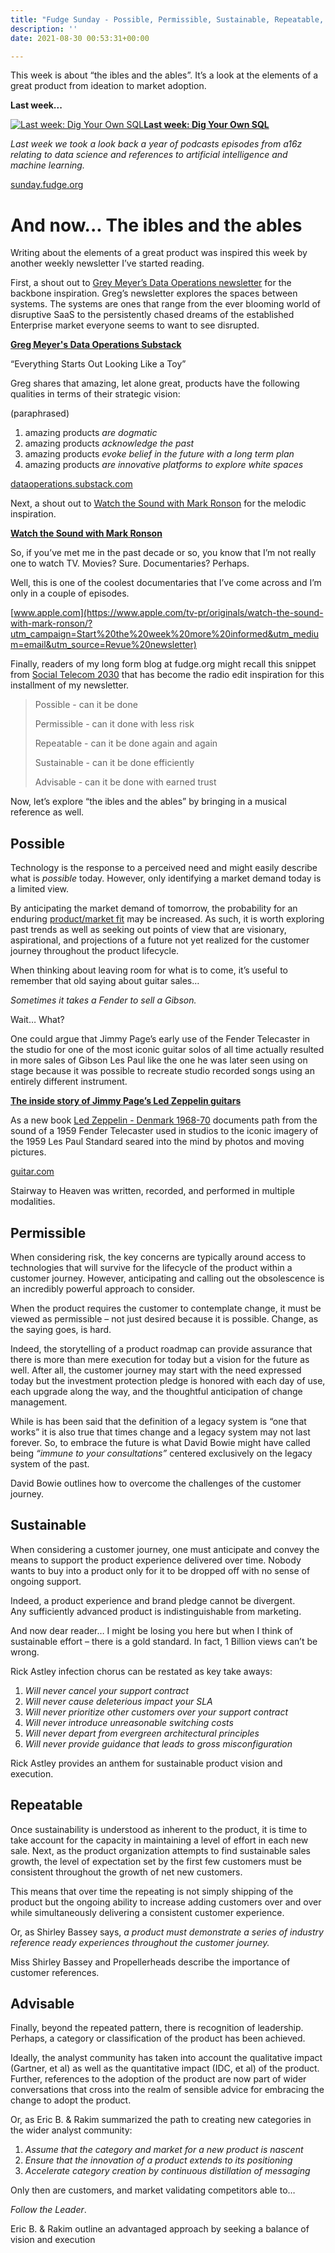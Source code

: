 ```yaml
---
title: "Fudge Sunday - Possible, Permissible, Sustainable, Repeatable, Advisable"
description: ''
date: 2021-08-30 00:53:31+00:00

---
```


This week is about “the ibles and the ables”. It’s a look at the elements of a great product from ideation to market adoption.

 **Last week...**

[![Last week: Dig Your Own SQL](https://bucketeer-e05bbc84-baa3-437e-9518-adb32be77984.s3.amazonaws.com/public/images/ba667a3a-6283-4025-916e-69739662712a_600x300.jpeg "Last week: Dig Your Own SQL")](https://substackcdn.com/image/fetch/f_auto,q_auto:good,fl_progressive:steep/https%3A%2F%2Fbucketeer-e05bbc84-baa3-437e-9518-adb32be77984.s3.amazonaws.com%2Fpublic%2Fimages%2Fba667a3a-6283-4025-916e-69739662712a_600x300.jpeg)**[Last week: Dig Your Own SQL](https://sunday.fudge.org/issues/fudge-sunday-dig-your-own-sql-724435?utm_campaign=Start%20the%20week%20more%20informed&utm_medium=email&utm_source=Revue%20newsletter)**

*Last week we took a look back a year of podcasts episodes from a16z relating to data science and references to artificial intelligence and machine learning.*

[sunday.fudge.org](https://sunday.fudge.org/issues/fudge-sunday-dig-your-own-sql-724435?utm_campaign=Start%20the%20week%20more%20informed&utm_medium=email&utm_source=Revue%20newsletter)

 **And now... The ibles and the ables**
=======================================

Writing about the elements of a great product was inspired this week by another weekly newsletter I’ve started reading.

First, a shout out to [Grey Meyer’s Data Operations newsletter](https://dataoperations.substack.com?utm_campaign=Start%20the%20week%20more%20informed&utm_medium=email&utm_source=Revue%20newsletter) for the backbone inspiration. Greg’s newsletter explores the spaces between systems. The systems are ones that range from the ever blooming world of disruptive SaaS to the persistently chased dreams of the established Enterprise market everyone seems to want to see disrupted.

**[Greg Meyer's Data Operations Substack](https://dataoperations.substack.com/p/everything-starts-out-looking-like-6d6?utm_campaign=Start%20the%20week%20more%20informed&utm_medium=email&utm_source=Revue%20newsletter)**

“Everything Starts Out Looking Like a Toy”

Greg shares that amazing, let alone great, products have the following qualities in terms of their strategic vision:

(paraphrased)

1. amazing products *are dogmatic*
2. amazing products *acknowledge the past*
3. amazing products *evoke belief in the future with a long term plan*
4. amazing products *are innovative platforms to explore white spaces*

[dataoperations.substack.com](https://dataoperations.substack.com/p/everything-starts-out-looking-like-6d6?utm_campaign=Start%20the%20week%20more%20informed&utm_medium=email&utm_source=Revue%20newsletter)

Next, a shout out to [Watch the Sound with Mark Ronson](https://www.apple.com/tv-pr/originals/watch-the-sound-with-mark-ronson/?utm_campaign=Start%20the%20week%20more%20informed&utm_medium=email&utm_source=Revue%20newsletter) for the melodic inspiration.

**[Watch the Sound with Mark Ronson](https://www.apple.com/tv-pr/originals/watch-the-sound-with-mark-ronson/?utm_campaign=Start%20the%20week%20more%20informed&utm_medium=email&utm_source=Revue%20newsletter)**

So, if you’ve met me in the past decade or so, you know that I’m not really one to watch TV. Movies? Sure. Documentaries? Perhaps.

Well, this is one of the coolest documentaries that I’ve come across and I’m only in a couple of episodes.

[www.apple.com](https://www.apple.com/tv-pr/originals/watch-the-sound-with-mark-ronson/?utm_campaign=Start%20the%20week%20more%20informed&utm_medium=email&utm_source=Revue%20newsletter)

Finally, readers of my long form blog at fudge.org might recall this snippet from [Social Telecom 2030](https://fudge.org/social-telecom-2030?utm_campaign=Start%20the%20week%20more%20informed&utm_medium=email&utm_source=Revue%20newsletter) that has become the radio edit inspiration for this installment of my newsletter.


> Possible - can it be done
> 
> Permissible - can it done with less risk
> 
> Repeatable - can it be done again and again
> 
> Sustainable - can it be done efficiently
> 
> Advisable - can it be done with earned trust
> 
> 

Now, let’s explore “the ibles and the ables” by bringing in a musical reference as well.

 **Possible**
-------------

Technology is the response to a perceived need and might easily describe what is *possible* today. However, only identifying a market demand today is a limited view.

By anticipating the market demand of tomorrow, the probability for an enduring [product/market fit](https://a16z.com/2017/02/18/12-things-about-product-market-fit/?utm_campaign=Start%20the%20week%20more%20informed&utm_medium=email&utm_source=Revue%20newsletter) may be increased. As such, it is worth exploring past trends as well as seeking out points of view that are visionary, aspirational, and projections of a future not yet realized for the customer journey throughout the product lifecycle.

When thinking about leaving room for what is to come, it’s useful to remember that old saying about guitar sales…

*Sometimes it takes a Fender to sell a Gibson.*

Wait… What?

One could argue that Jimmy Page’s early use of the Fender Telecaster in the studio for one of the most iconic guitar solos of all time actually resulted in more sales of Gibson Les Paul like the one he was later seen using on stage because it was possible to recreate studio recorded songs using an entirely different instrument.

**[The inside story of Jimmy Page’s Led Zeppelin guitars](https://guitar.com/features/artist-rigs/the-inside-story-of-jimmy-pages-led-zeppelin-guitars/?utm_campaign=Start%20the%20week%20more%20informed&utm_medium=email&utm_source=Revue%20newsletter)**

As a new book [Led Zeppelin - Denmark 1968-70](https://flyingvbooks.com/books/?utm_campaign=Start%20the%20week%20more%20informed&utm_medium=email&utm_source=Revue%20newsletter) documents path from the sound of a 1959 Fender Telecaster used in studios to the iconic imagery of the 1959 Les Paul Standard seared into the mind by photos and moving pictures.

[guitar.com](https://guitar.com/features/artist-rigs/the-inside-story-of-jimmy-pages-led-zeppelin-guitars/?utm_campaign=Start%20the%20week%20more%20informed&utm_medium=email&utm_source=Revue%20newsletter)

Stairway to Heaven was written, recorded, and performed in multiple modalities.

 **Permissible**
----------------

When considering risk, the key concerns are typically around access to technologies that will survive for the lifecycle of the product within a customer journey. However, anticipating and calling out the obsolescence is an incredibly powerful approach to consider.

When the product requires the customer to contemplate change, it must be viewed as permissible – not just desired because it is possible. Change, as the saying goes, is hard.

Indeed, the storytelling of a product roadmap can provide assurance that there is more than mere execution for today but a vision for the future as well. After all, the customer journey may start with the need expressed today but the investment protection pledge is honored with each day of use, each upgrade along the way, and the thoughtful anticipation of change management.

While is has been said that the definition of a legacy system is “one that works” it is also true that times change and a legacy system may not last forever. So, to embrace the future is what David Bowie might have called being *“immune to your consultations”* centered exclusively on the legacy system of the past.

David Bowie outlines how to overcome the challenges of the customer journey.

 **Sustainable**
----------------

When considering a customer journey, one must anticipate and convey the means to support the product experience delivered over time. Nobody wants to buy into a product only for it to be dropped off with no sense of ongoing support.

Indeed, a product experience and brand pledge cannot be divergent. Any sufficiently advanced product is indistinguishable from marketing.

And now dear reader… I might be losing you here but when I think of sustainable effort – there is a gold standard. In fact, 1 Billion views can’t be wrong.

Rick Astley infection chorus can be restated as key take aways:

1. *Will never cancel your support contract*
2. *Will never cause deleterious impact your SLA*
3. *Will never prioritize other customers over your support contract*
4. *Will never introduce unreasonable switching costs*
5. *Will never depart from evergreen architectural principles*
6. *Will never provide guidance that leads to gross misconfiguration*

Rick Astley provides an anthem for sustainable product vision and execution.

 **Repeatable**
---------------

Once sustainability is understood as inherent to the product, it is time to take account for the capacity in maintaining a level of effort in each new sale. Next, as the product organization attempts to find sustainable sales growth, the level of expectation set by the first few customers must be consistent throughout the growth of net new customers.

This means that over time the repeating is not simply shipping of the product but the ongoing ability to increase adding customers over and over while simultaneously delivering a consistent customer experience.

Or, as Shirley Bassey says, *a product must demonstrate a series of industry reference ready experiences throughout the customer journey.*

Miss Shirley Bassey and Propellerheads describe the importance of customer references.

 **Advisable**
--------------

Finally, beyond the repeated pattern, there is recognition of leadership. Perhaps, a category or classification of the product has been achieved.

Ideally, the analyst community has taken into account the qualitative impact (Gartner, et al) as well as the quantitative impact (IDC, et al) of the product. Further, references to the adoption of the product are now part of wider conversations that cross into the realm of sensible advice for embracing the change to adopt the product.

Or, as Eric B. & Rakim summarized the path to creating new categories in the wider analyst community:

1. *Assume that the category and market for a new product is nascent*
2. *Ensure that the innovation of a product extends to its positioning*
3. *Accelerate category creation by continuous distillation of messaging*

Only then are customers, and market validating competitors able to…

*Follow the Leader*.

Eric B. & Rakim outline an advantaged approach by seeking a balance of vision and execution

